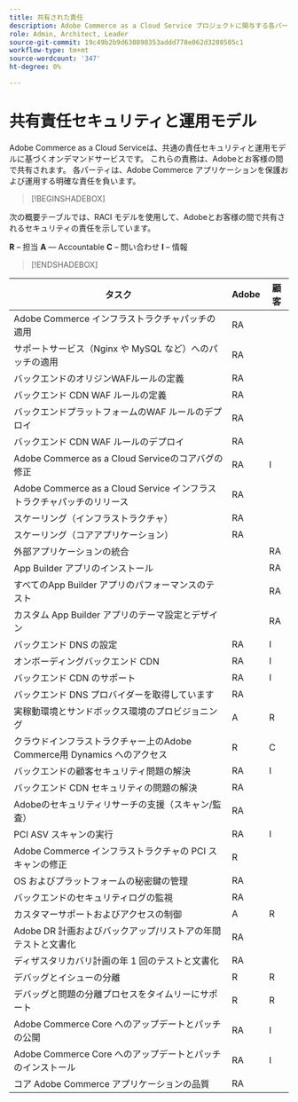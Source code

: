 ```yaml
---
title: 共有された責任
description: Adobe Commerce as a Cloud Service プロジェクトに関与する各パーティのセキュリティ責任について説明します。
role: Admin, Architect, Leader
source-git-commit: 19c49b2b9d630898353addd778e062d3208505c1
workflow-type: tm+mt
source-wordcount: '347'
ht-degree: 0%

---
```



# 共有責任セキュリティと運用モデル

Adobe Commerce as a Cloud Serviceは、共通の責任セキュリティと運用モデルに基づくオンデマンドサービスです。 これらの責務は、Adobeとお客様の間で共有されます。 各パーティは、Adobe Commerce アプリケーションを保護および運用する明確な責任を負います。

>[!BEGINSHADEBOX]

次の概要テーブルでは、RACI モデルを使用して、Adobeとお客様の間で共有されるセキュリティの責任を示しています。

**R** – 担当
**A** — Accountable
**C** – 問い合わせ
**I** – 情報

>[!ENDSHADEBOX]

| タスク | Adobe | 顧客 |
| --- | --- | --- |
| Adobe Commerce インフラストラクチャパッチの適用 | RA | |
| サポートサービス（Nginx や MySQL など）へのパッチの適用 | RA | |
| バックエンドのオリジンWAFルールの定義 | RA | |
| バックエンド CDN WAF ルールの定義 | RA | |
| バックエンドプラットフォームのWAF ルールのデプロイ | RA | |
| バックエンド CDN WAF ルールのデプロイ | RA | |
| Adobe Commerce as a Cloud Serviceのコアバグの修正 | RA | I |
| Adobe Commerce as a Cloud Service インフラストラクチャパッチのリリース | RA | |
| スケーリング（インフラストラクチャ） | RA | |
| スケーリング（コアアプリケーション） | RA | |
| 外部アプリケーションの統合 | | RA |
| App Builder アプリのインストール | | RA |
| すべてのApp Builder アプリのパフォーマンスのテスト | | RA |
| カスタム App Builder アプリのテーマ設定とデザイン | | RA |
| バックエンド DNS の設定 | RA | I |
| オンボーディングバックエンド CDN | RA | I |
| バックエンド CDN のサポート | RA | I |
| バックエンド DNS プロバイダーを取得しています | RA | |
| 実稼動環境とサンドボックス環境のプロビジョニング | A | R |
| クラウドインフラストラクチャー上のAdobe Commerce用 Dynamics へのアクセス | R | C |
| バックエンドの顧客セキュリティ問題の解決 | RA | I |
| バックエンド CDN セキュリティの問題の解決 | RA | |
| Adobeのセキュリティリサーチの支援（スキャン/監査） | RA | |
| PCI ASV スキャンの実行 | RA | I |
| Adobe Commerce インフラストラクチャの PCI スキャンの修正 | R | |
| OS およびプラットフォームの秘密鍵の管理 | RA | |
| バックエンドのセキュリティログの監視 | RA | |
| カスタマーサポートおよびアクセスの制御 | A | R |
| Adobe DR 計画およびバックアップ/リストアの年間テストと文書化 | RA | |
| ディザスタリカバリ計画の年 1 回のテストと文書化 | RA | |
| デバッグとイシューの分離 | R | R |
| デバッグと問題の分離プロセスをタイムリーにサポート | R | R |
| Adobe Commerce Core へのアップデートとパッチの公開 | RA | I |
| Adobe Commerce Core へのアップデートとパッチのインストール | RA | I |
| コア Adobe Commerce アプリケーションの品質 | RA | |

